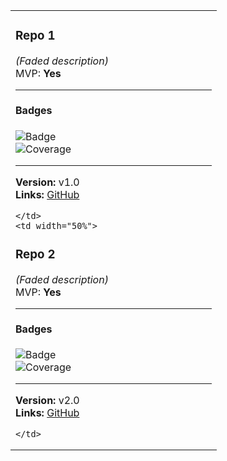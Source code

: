 <table>
  <tr>
    <td width="50%">

### **Repo 1**
*(Faded description)*  
MVP: **Yes**  

---

#### Badges  
![Badge](https://img.shields.io/badge/Status-Active-brightgreen)  
![Coverage](https://img.shields.io/badge/Tests-Passing-green)  

---

**Version:** v1.0  
**Links:** [GitHub](https://github.com)  

    </td>
    <td width="50%">

### **Repo 2**
*(Faded description)*  
MVP: **Yes**  

---

#### Badges  
![Badge](https://img.shields.io/badge/Status-Maintenance-yellow)  
![Coverage](https://img.shields.io/badge/Coverage-90%25-green)  

---

**Version:** v2.0  
**Links:** [GitHub](https://github.com)  

    </td>
  </tr>
</table>

